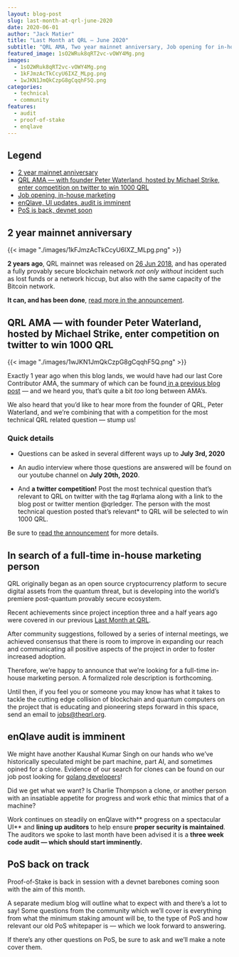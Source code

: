```yaml
---
layout: blog-post
slug: last-month-at-qrl-june-2020
date: 2020-06-01
author: "Jack Matier"
title: "Last Month at QRL — June 2020"
subtitle: "QRL AMA, Two year mainnet anniversary, Job opening for in-house marketing position, enQlave - audit imminent, Proof-of-Stake is back - devnet soon"
featured_image: 1sO2WRuk8qRT2vc-vOWY4Mg.png
images:
  - 1sO2WRuk8qRT2vc-vOWY4Mg.png
  - 1kFJmzAcTkCcyU6IXZ_MLpg.png
  - 1wJKN1JmQkCzpG8gCqqhF5Q.png
categories:
  - technical
  - community
features:
  - audit
  - proof-of-stake
  - enqlave
---
```


## Legend

* [2 year mainnet anniversary](#44ba)
* [QRL AMA — with founder Peter Waterland, hosted by Michael Strike, enter competition on twitter to win 1000 QRL](#a607)
* [Job opening, in-house marketing](#8188)
* [enQlave, UI updates, audit is imminent](#6dfb)
* [PoS is back, devnet soon](#57b2)

## 2 year mainnet anniversary

{{< image "./images/1kFJmzAcTkCcyU6IXZ_MLpg.png" >}}

**2 years ago**, QRL mainnet was released on [26 Jun 2018](https://explorer.theqrl.org/block/0/), and has operated a fully provably secure blockchain network *not only* *without* incident such as lost funds or a network hiccup, but also with the same capacity of the Bitcoin network.

**It can, and has been done**, [read more in the announcement](/blog/happy-two-year-qrl-anniversary).

## QRL AMA — with founder Peter Waterland, hosted by Michael Strike, enter competition on twitter to win 1000 QRL

{{< image "./images/1wJKN1JmQkCzpG8gCqqhF5Q.png" >}}

Exactly 1 year ago when this blog lands, we would have had our last Core Contributor AMA, the summary of which can be found[ in a previous blog post](/blog/ama-ask-me-anything-summary) — and we heard you, that’s quite a bit *too* long between AMA’s.

We also heard that you’d like to hear more from the founder of QRL, Peter Waterland, and we’re combining that with a competition for the most technical QRL related question — stump us!

### Quick details

* Questions can be asked in several different ways up to **July 3rd, 2020**

* An audio interview where those questions are answered will be found on our youtube channel on **July 20th, 2020**.

* And **a twitter competition!** Post the most technical question that’s relevant to QRL on twitter with the tag #qrlama along with a link to the blog post or twitter mention @qrledger. The person with the most technical question posted that’s relevant* to QRL will be selected to win 1000 QRL.

Be sure to [read the announcement](/blog/announcing-qrl-ask-me-anything-ama-founder-peter-waterland-hosted-by-michael-strike) for more details.

## In search of a full-time in-house marketing person

QRL originally began as an open source cryptocurrency platform to secure digital assets from the quantum threat, but is developing into the world’s premiere post-quantum provably secure ecosystem.

Recent achievements since project inception three and a half years ago were covered in our previous [Last Month at QRL](/blog/last-month-at-qrl-may-2020).

After community suggestions, followed by a series of internal meetings, we achieved consensus that there is room to improve in expanding our reach and communicating all positive aspects of the project in order to foster increased adoption.

Therefore, we’re happy to announce that we’re looking for a full-time in-house marketing person. A formalized role description is forthcoming.

Until then, if you feel you or someone you may know has what it takes to tackle the cutting edge collision of blockchain and quantum computers on the project that is educating and pioneering steps forward in this space, send an email to [jobs@theqrl.org](mailto:jobs@theqrl.org).

## enQlave audit is imminent

We might have another Kaushal Kumar Singh on our hands who we’ve historically speculated might be part machine, part AI, and sometimes opined for a clone. Evidence of our search for clones can be found on our job post looking for [golang developers](https://angel.co/company/theqrl/jobs/638007-golang-developer)!

Did we get what we want? Is Charlie Thompson a clone, or another person with an insatiable appetite for progress and work ethic that mimics that of a machine?

Work continues on steadily on enQlave with** progress on a spectacular UI** and **lining up auditors** to help ensure **proper security is maintained**. The auditors we spoke to last month have been advised it is a **three week code audit — which should start imminently.**

## PoS back on track

Proof-of-Stake is back in session with a devnet barebones coming soon with the aim of this month.

A separate medium blog will outline what to expect with and there’s a lot to say! Some questions from the community which we’ll cover is everything from what the minimum staking amount will be, to the type of PoS and how relevant our old PoS whitepaper is — which we look forward to answering.

If there’s any other questions on PoS, be sure to ask and we’ll make a note cover them.